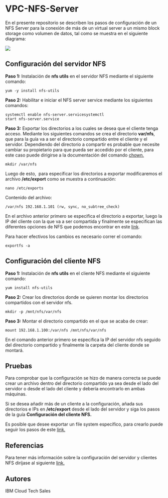 # VPC-NFS-Server

En el presente repositorio se describen los pasos de configuración de un NFS Server para la conexión de más de un virtual server a un mismo block storage como volumen de datos, tal como se muestra en el siguiente diagrama:

![](https://user-images.githubusercontent.com/60897075/102551130-fe3de380-408c-11eb-8cc3-59582f20ea65.png)

## Configuración del servidor NFS 

**Paso 1:** Instalación de **nfs utils** en el servidor NFS mediante el siguiente comando:

```shell
yum -y install nfs-utils
```

**Paso 2:** Habilitar e iniciar el NFS server service mediante los siguientes comandos:

```shell
systemctl enable nfs-server.servicesystemctl
start nfs-server.service
```

**Paso 3:** Exportar los directorios a los cuales se desea que el cliente tenga acceso. Mediante los siguientes comandos se crea el directorio **var/nfs**, que para la guía va a ser el directorio compartido entre el cliente y el servidor. Dependiendo del directorio a compartir es probable que necesite cambiar su propietario para que pueda ser accedido por el cliente, para este caso puede dirigirse a la documentación del comando [chown.](https://www.servidoresadmin.com/comando-chown-en-linux/)

```shell
mkdir /var/nfs
```

Luego de esto,  para especificar los directorios a exportar modificaremos el archivo **/etc/export** como se muestra a continuación:

```shell
nano /etc/exports
```

Contenido del archivo:

```shell
/var/nfs 192.168.1.101 (rw, sync, no_subtree_check)
```

En el archivo anterior primero se especifica el directorio a exportar, luego la IP del cliente con la que va a ser compartida y finalmente se especifican las diferentes opciones de NFS que podemos encontrar en este [link](https://www.tecmint.com/how-to-setup-nfs-server-in-linux/).

Para hacer efectivos los cambios es necesario correr el comando:

```shell
exportfs -a
```

## Configuración del cliente NFS

**Paso 1:** Instalación de **nfs utils** en el cliente NFS mediante el siguiente comando:

```shell
yum install nfs-utils
```

**Paso 2:** Crear los directorios donde se quieren montar los directorios compartidos con el servidor nfs.

```shell
mkdir -p /mnt/nfs/var/nfs
```

**Paso 3:** Montar el directorio compartido en el que se acaba de crear:

```shell
mount 192.168.1.100:/var/nfs /mnt/nfs/var/nfs
```

En el comando anterior primero se especifica la IP del servidor nfs seguido del directorio compartido y finalmente la carpeta del cliente donde se montará.

## Pruebas

Para comprobar que la configuración se hizo de manera correcta se puede crear un archivo dentro del directorio compartido ya sea desde el lado del servidor o desde el lado del cliente y debería encontrarlo en ambas máquinas. 

Si se desea añadir más de un cliente a la configuración, añada sus directorios e IPs en **/etc/export** desde el lado del servidor y siga los pasos de la guía **Configuración del cliente NFS.**

Es posible que desee exportar un file system específico, para crearlo puede seguir los pasos de este [link.](https://rm-rf.es/crear-y-eliminar-particiones-con-fdisk-en-linux/)

## Referencias

Para tener más información sobre la configuración del servidor y clientes NFS diríjase al siguiente [link.](https://www.howtoforge.com/tutorial/setting-up-an-nfs-server-and-client-on-centos-7/)

## **Autores**

IBM Cloud Tech Sales
